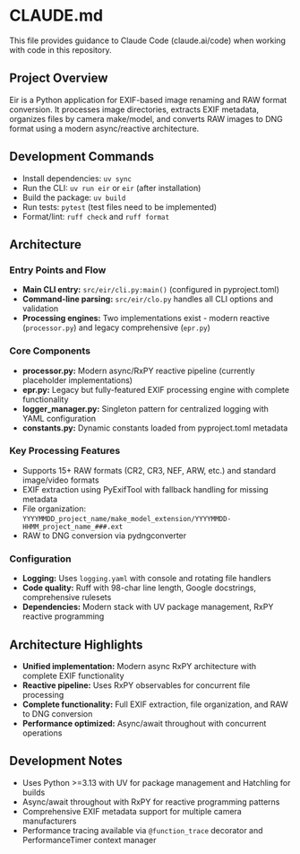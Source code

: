 # CLAUDE.md

This file provides guidance to Claude Code (claude.ai/code) when working with code in this repository.

## Project Overview

Eir is a Python application for EXIF-based image renaming and RAW format conversion. It processes image directories, extracts EXIF metadata, organizes files by camera make/model, and converts RAW images to DNG format using a modern async/reactive architecture.

## Development Commands

- Install dependencies: `uv sync`
- Run the CLI: `uv run eir` or `eir` (after installation)
- Build the package: `uv build`
- Run tests: `pytest` (test files need to be implemented)
- Format/lint: `ruff check` and `ruff format`

## Architecture

### Entry Points and Flow
- **Main CLI entry:** `src/eir/cli.py:main()` (configured in pyproject.toml)
- **Command-line parsing:** `src/eir/clo.py` handles all CLI options and validation
- **Processing engines:** Two implementations exist - modern reactive (`processor.py`) and legacy comprehensive (`epr.py`)

### Core Components
- **processor.py:** Modern async/RxPY reactive pipeline (currently placeholder implementations)
- **epr.py:** Legacy but fully-featured EXIF processing engine with complete functionality
- **logger_manager.py:** Singleton pattern for centralized logging with YAML configuration
- **constants.py:** Dynamic constants loaded from pyproject.toml metadata

### Key Processing Features
- Supports 15+ RAW formats (CR2, CR3, NEF, ARW, etc.) and standard image/video formats
- EXIF extraction using PyExifTool with fallback handling for missing metadata
- File organization: `YYYYMMDD_project_name/make_model_extension/YYYYMMDD-HHMM_project_name_###.ext`
- RAW to DNG conversion via pydngconverter

### Configuration
- **Logging:** Uses `logging.yaml` with console and rotating file handlers
- **Code quality:** Ruff with 98-char line length, Google docstrings, comprehensive rulesets
- **Dependencies:** Modern stack with UV package management, RxPY reactive programming

## Architecture Highlights
- **Unified implementation:** Modern async RxPY architecture with complete EXIF functionality
- **Reactive pipeline:** Uses RxPY observables for concurrent file processing
- **Complete functionality:** Full EXIF extraction, file organization, and RAW to DNG conversion
- **Performance optimized:** Async/await throughout with concurrent operations

## Development Notes
- Uses Python >=3.13 with UV for package management and Hatchling for builds
- Async/await throughout with RxPY for reactive programming patterns
- Comprehensive EXIF metadata support for multiple camera manufacturers
- Performance tracing available via `@function_trace` decorator and PerformanceTimer context manager
